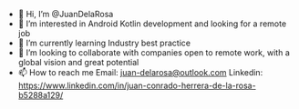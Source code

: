 - 👋 Hi, I’m @JuanDelaRosa
- 👀 I’m interested in Android Kotlin development and looking for a remote job
- 🌱 I’m currently learning Industry best practice
- 💞️ I’m looking to collaborate with companies open to remote work, with a global vision and great potential 
- 📫 How to reach me 
Email: juan-delarosa@outlook.com
Linkedin: https://www.linkedin.com/in/juan-conrado-herrera-de-la-rosa-b5288a129/
